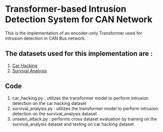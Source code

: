 # Transformer-based Intrusion Detection System for CAN Network
This is the implementation of an encoder-only Transformer used for intrusion detection in CAN Bus network.
## The datasets used for this implementation are :
1. [Car Hacking](https://ocslab.hksecurity.net/Datasets/car-hacking-dataset)
2. [Survival Analysis](https://ocslab.hksecurity.net/Datasets/survival-ids)

## Code
1. car_hacking.py : utilizes the transformer model to perform intrusion detection on the car hacking dataset
2. survival_analysis.py : utilizes the transformer model to perform intrusion detection on the survival_analysis dataset
3. unseen_attack.py : performs cross dataset evaluation by training on the survival_analysis dataset and testing on car hacking dataset
